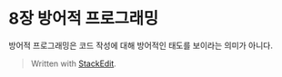 # 8장 방어적 프로그래밍

방어적 프로그래밍은 코드 작성에 대해 방어적인 태도를 보이라는 의미가 아니다. 



> Written with [StackEdit](https://stackedit.io/).
<!--stackedit_data:
eyJoaXN0b3J5IjpbMTA1NzUzODM4OF19
-->